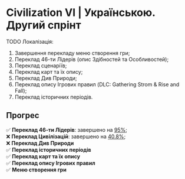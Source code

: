 # Civilization VI | Українською. Другий спрінт
TODO Локалізація:
1. Завершення перекладу меню створення гри;
2. Переклад 46-ти Лідерів (опис Здібностей та Особливостей);
3. Переклад сценаріїв;
4. Переклад карт та їх опису;
5. Переклад Див Природи;
6. Переклад опису Ігрових правил (DLC: Gathering Strom & Rise and Fall);
7. Переклад історичних періодів.

## Прогрес
:white_check_mark: **Переклад 46-ти Лідерів**: завершено на <ins>95%</ins>; </br>
:x: **Переклад Цивілізацій**: завершено на <ins>40.8%</ins>; </br>
:x: **Переклад Див Природи** </br>
:white_check_mark: **Переклад історичних періодів** </br>
:white_check_mark: **Переклад карт та їх опису** </br>
:white_check_mark: **Переклад опису Ігрових правил** </br>
:white_check_mark: **Меню створення гри** </br>
